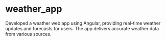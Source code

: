 # weather_app
Developed a weather web app using Angular, providing real-time weather updates and forecasts for users. The app delivers accurate weather data from various sources. 
